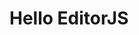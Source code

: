 # Hello EditorJS


<script src="https://cdn.jsdelivr.net/npm/@editorjs/editorjs@latest"></script>
<script src="https://cdn.jsdelivr.net/npm/@editorjs/code@latest"></script>

<div id="editorjs"></div>

<script>
    const editor = new EditorJS({
      autofocus: true,
      placeholder: 'Let`s write an awesome story!',
      tools:{
        code: {
          class:  CodeTool,
          shortcut: 'CMD+SHIFT+C'
        }
      } 
    });
</script>

